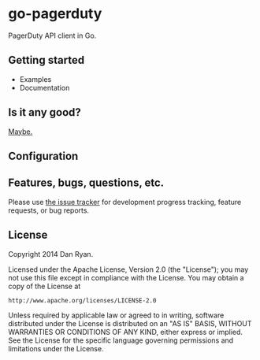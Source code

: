 # go-pagerduty

PagerDuty API client in Go.

## Getting started

* Examples
* Documentation

## Is it any good?

[Maybe.](http://news.ycombinator.com/item?id=3067434)

## Configuration

## Features, bugs, questions, etc.

Please use [the issue tracker](../issues) for development progress tracking, feature requests, or bug reports.

## License

Copyright 2014 Dan Ryan.

Licensed under the Apache License, Version 2.0 (the "License");
you may not use this file except in compliance with the License.
You may obtain a copy of the License at

    http://www.apache.org/licenses/LICENSE-2.0

Unless required by applicable law or agreed to in writing, software
distributed under the License is distributed on an "AS IS" BASIS,
WITHOUT WARRANTIES OR CONDITIONS OF ANY KIND, either express or implied.
See the License for the specific language governing permissions and
limitations under the License.
